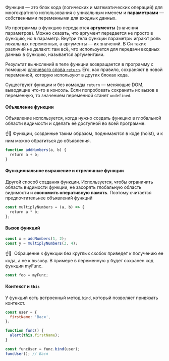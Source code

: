 Функция — это блок кода (логических и математических операций) для многократного использования с уникальным именем и **параметрами** — собственными переменными для входных данных.

Из программы в функцию передаются **аргументы** (значения параметров). Можно сказать, что аргумент передается не просто в функцию, но в параметр. Внутри тела функции параметры играют роль локальных переменных, а аргументы — их значений. В Си таких различий не делают: там всё, что используется для передачи входных данных в функцию, называется аргументами.

Результат вычислений в теле функции возвращается в программу с помощью [ключевого слова `return`](/js/advanced-theory.html#topic-functions). Его, как правило, сохраняют в новой переменной, которую используют в других блоках кода.

Существуют функции и без команды `return` — меняющие DOM, выводящие что-то в консоль. Если попробовать сохранить их вызов в переменную, то значением переменной станет `undefined`.

#### Объявление функции

Объявление используется, когда нужно создать функцию в глобальной области видимости и сделать её доступной во всей программе.

☝️🧐 Функции, созданные таким образом, поднимаются в коде (hoist), и к ним можно обратиться до объявления.

```js
function addNumbers(a, b) {
  return a + b;
}
```

#### Функциональное выражение и стрелочные функции

Другой способ создания функции. Используется, чтобы ограничить область видимости функции, не засорять глобальную область видимости и **экономить оперативную память**. Поэтому считается предпочтительнее объявлений функций

```js
const multiplyNumbers = (a, b) => {
  return a * b;
};
```
#### Вызов функций

```js
const x = addNumbers(1, 2);
const y = multiplyNumbers(3, 4);
```

☝️🧐  Обращение к функции без круглых скобок приведет к получению ее кода, а не к вызову. В примере в переменную y будет сохранен код функции myFunc.

```javascript
const foo = myFunc;
```

#### Контекст и `this`

У функций есть встроенный метод `bind`, который позволяет привязать контекст.

```js
const user = {
  firstName: 'Вася',
};

function func() {
  alert(this.firstName);
}

const funcUser = func.bind(user);
funcUser(); // Вася
```

